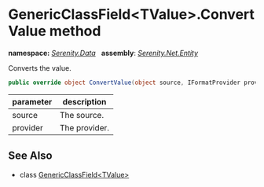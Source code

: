 # GenericClassField&lt;TValue&gt;.ConvertValue method
**namespace:** *[Serenity.Data](../../README.md#serenity.data-namespace)*   **assembly**: *[Serenity.Net.Entity](../../README.md)*

Converts the value.

```csharp
public override object ConvertValue(object source, IFormatProvider provider)
```

| parameter | description |
| --- | --- |
| source | The source. |
| provider | The provider. |

## See Also

* class [GenericClassField&lt;TValue&gt;](../GenericClassField-1.md)